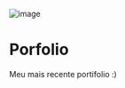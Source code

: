 ![image](https://github.com/ThaynaSantana/Porfolio/assets/88935936/924dd0ff-e86f-4c5d-9800-91094f6c9ea9)
# Porfolio
Meu mais recente portifolio :)
